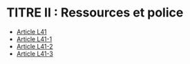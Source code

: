 # TITRE II : Ressources et police

* [Article L41](./LEGIARTI000006465448.md)
* [Article L41-1](./LEGIARTI000024506166.md)
* [Article L41-2](./LEGIARTI000031318657.md)
* [Article L41-3](./LEGIARTI000006465938.md)
